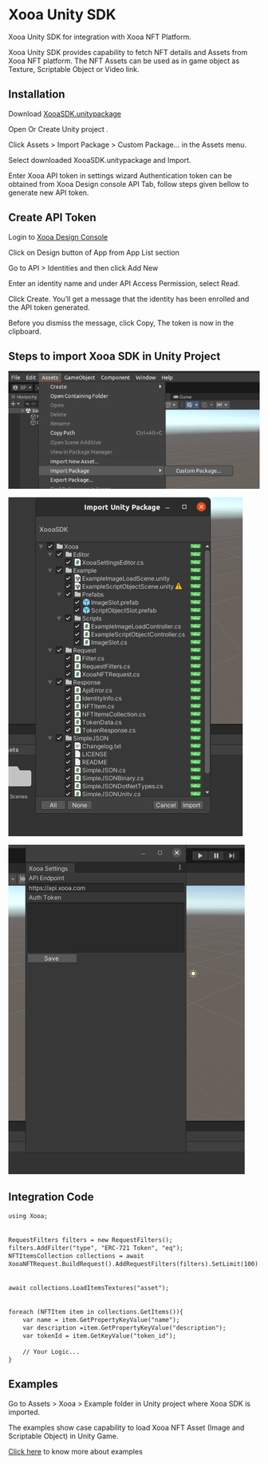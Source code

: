 
# Xooa Unity SDK

Xooa Unity SDK for integration with Xooa NFT Platform.

Xooa Unity SDK provides capability to fetch NFT details and Assets from Xooa NFT platform. The NFT Assets can be used as in game object as Texture, Scriptable Object or Video link.


## Installation

Download [XooaSDK.unitypackage](./XooaSDK.unitypackage)

Open Or Create Unity project .

Click Assets > Import Package > Custom Package... in the Assets menu.

Select downloaded XooaSDK.unitypackage and Import.

Enter Xooa API token in settings wizard
   Authentication token can be obtained from Xooa Design console API Tab, follow steps given bellow to generate new API token.
       
## Create API Token

Login to [Xooa Design Console](https://xooa.com/blockchain)

Click on Design button of App from App List section

Go to API > Identities and then click Add New

Enter an identity name and under API Access Permission, select Read.

Click Create. You’ll get a message that the identity has been enrolled and the API token generated.

Before you dismiss the message, click Copy, The token is now in the clipboard.

## Steps to import Xooa SDK in Unity Project

![Screenshot1](./Screenshots/Screenshot1.png)

![Screenshot2](./Screenshots/Screenshot2.png)

![Screenshot3](./Screenshots/Screenshot3.png)

## Integration Code
``` 
using Xooa;


RequestFilters filters = new RequestFilters();
filters.AddFilter("type", "ERC-721 Token", "eq");
NFTItemsCollection collections = await XooaNFTRequest.BuildRequest().AddRequestFilters(filters).SetLimit(100).Execute();


await collections.LoadItemsTextures("asset");


foreach (NFTItem item in collections.GetItems()){
    var name = item.GetPropertyKeyValue("name");
    var description =item.GetPropertyKeyValue("description");
    var tokenId = item.GetKeyValue("token_id");
    
    // Your Logic...
}
```

## Examples
Go to Assets > Xooa > Example folder in Unity project where Xooa SDK is imported.

The examples show case capability to load Xooa NFT Asset (Image and Scriptable Object) in Unity Game.

[Click here](./examples/) to know more about examples

